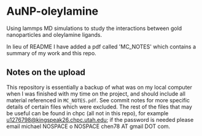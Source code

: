 # AuNP-oleylamine
Using lammps MD simulations to study the interactions between gold nanoparticles and oleylamine ligands.


In lieu of README I have added a pdf called 'MC_NOTES' which contains a summary of my work and this repo.

## Notes on the upload
This repository is essentially a backup of what was on my local computer when I was finished with my time on the project, and should include all material referenced in ```MC_NOTES.pdf```. See commit notes for more specific details of certain files which were excluded. The rest of the files that may be useful can be found in chpc (all not in this repo), for example u1276798@kingspeak26.chpc.utah.edu; if the password is needed please email michael NOSPACE o NOSPACE chen78 AT gmail DOT com.

